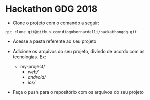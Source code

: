 # Hackathon GDG 2018

- Clone o projeto com o comando a seguir:

```
git clone git@github.com:diogobernardelli/hackathongdg.git
```

- Acesse a pasta referente ao seu projeto

- Adicione os arquivos do seu projeto, divindo de acordo com as tecnologias. Ex:
    - my-project/
        - *web/*
        - *android/*
        - *ios/*

- Faça o push para o repositório com os arquivos do seu projeto
